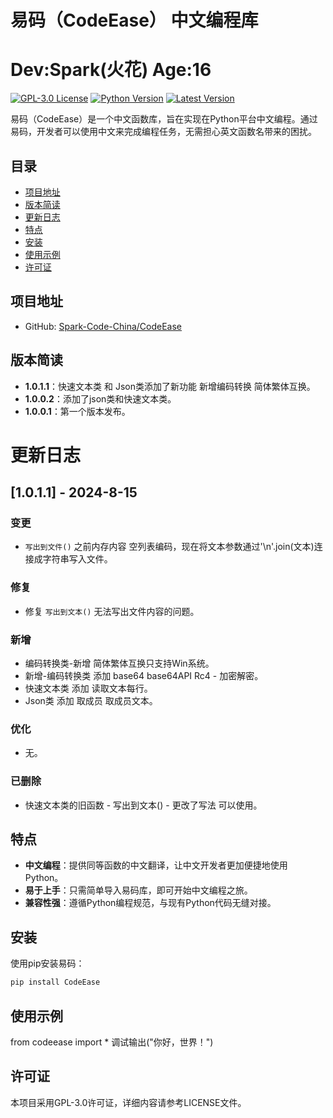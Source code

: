 # 易码（CodeEase） 中文编程库
# Dev:Spark(火花) Age:16

[![GPL-3.0 License](https://img.shields.io/badge/License-GPL%20v3-blue.svg)](https://www.gnu.org/licenses/gpl-3.0)
[![Python Version](https://img.shields.io/badge/Python-3.x-blue.svg)](https://www.python.org/)
[![Latest Version](https://img.shields.io/github/v/release/Spark-Code-China/codeease)](https://github.com/Spark-Code-China/codeease/releases/latest)

易码（CodeEase）是一个中文函数库，旨在实现在Python平台中文编程。通过易码，开发者可以使用中文来完成编程任务，无需担心英文函数名带来的困扰。

## 目录

- [项目地址](#项目地址)
- [版本简读](#版本简读)
- [更新日志](#更新日志)
- [特点](#特点)
- [安装](#安装)
- [使用示例](#使用示例)
- [许可证](#许可证)

## 项目地址

- GitHub: [Spark-Code-China/CodeEase](https://github.com/Spark-Code-China/CodeEase.git)

## 版本简读

- **1.0.1.1**：快速文本类 和 Json类添加了新功能 新增编码转换 简体繁体互换。 
- **1.0.0.2**：添加了json类和快速文本类。
- **1.0.0.1**：第一个版本发布。

# 更新日志

## [1.0.1.1] - 2024-8-15

### 变更

* `写出到文件()` 之前内存内容 空列表编码，现在将文本参数通过'\n'.join(文本)连接成字符串写入文件。

### 修复

* 修复 `写出到文本()` 无法写出文件内容的问题。

### 新增

* 编码转换类-新增 简体繁体互换只支持Win系统。 
* 新增-编码转换类 添加 base64 base64API Rc4 - 加密解密。 
* 快速文本类 添加 读取文本每行。 
* Json类 添加 取成员 取成员文本。

### 优化

* 无。

### 已删除

* 快速文本类的旧函数 - 写出到文本() - 更改了写法 可以使用。

## 特点

- **中文编程**：提供同等函数的中文翻译，让中文开发者更加便捷地使用Python。
- **易于上手**：只需简单导入易码库，即可开始中文编程之旅。
- **兼容性强**：遵循Python编程规范，与现有Python代码无缝对接。

## 安装

使用pip安装易码：

```bash
pip install CodeEase

```

## 使用示例

from codeease import *
调试输出("你好，世界！")

## 许可证

本项目采用GPL-3.0许可证，详细内容请参考LICENSE文件。
